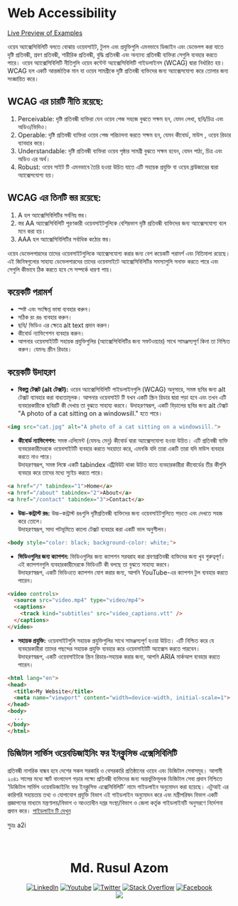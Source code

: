 # Web Accessibility  
[Live Preview of Examples](https://rusulazomsumon.github.io/webaccessibility/)

ওয়েব অ্যাক্সেসিবিলিটি বলতে বোঝায় ওয়েবসাইট, টুলস এবং প্রযুক্তিগুলি এমনভাবে ডিজাইন এবং ডেভেলপ করা যাতে দৃষ্টি প্রতিবন্ধী, শ্রবণ প্রতিবন্ধী, শারীরিক প্রতিবন্ধী, বুদ্ধি প্রতিবন্ধী এবং অন্যান্য প্রতিবন্ধী ব্যক্তিরা সেগুলি ব্যবহার করতে পারে। ওয়েব অ্যাক্সেসিবিলিটি নীতিগুলি ওয়েব কন্টেন্ট অ্যাক্সেসিবিলিটি গাইডলাইনস (WCAG) দ্বারা নির্ধারিত হয়। WCAG হল একটি আন্তর্জাতিক মান যা ওয়েব সামগ্রীকে দৃষ্টি প্রতিবন্ধী ব্যক্তিদের জন্য অ্যাক্সেসযোগ্য করে তোলার জন্য সংজ্ঞায়িত করে।

## WCAG এর চারটি নীতি রয়েছে:

1. Perceivable: দৃষ্টি প্রতিবন্ধী ব্যক্তিরা যেন ওয়েব পেজ সহজে বুঝতে সক্ষম হন, যেমন লেখা, ছবি/চিত্র এবং অডিও/ভিদিও।
2. Operable: দৃষ্টি প্রতিবন্ধী ব্যক্তিরা ওয়েব পেজ পরিচালনা করতে সক্ষম হন, যেমন কীবোর্ড, মাউস , ওয়েব রিডার ব্যাবহার করে। 
3. Understandable: দৃষ্টি প্রতিবন্ধী ব্যক্তিরা ওয়েব পৃষ্ঠার সামগ্রী বুঝতে সক্ষম হবেন, যেমন পাঠ্য, চিত্র এবং অডিও এর অর্থ।
4. Robust: ওয়েব সাইট টি এমনভাবে তৈরি হওয়া উচিত যাতে এটি সহায়ক প্রযুক্তি বা ওয়েব ব্রাউজারের দ্বারা অ্যাক্সেসযোগ্য হয়।

## WCAG এর তিনটি স্তর রয়েছে: 
1. A হল অ্যাক্সেসিবিলিটির সর্বনিম্ন স্তর। 
2. স্তর AA অ্যাক্সেসিবিলিটি পূরণকারী ওয়েবসাইটগুলিকে বেশিরভাগ দৃষ্টি প্রতিবন্ধী ব্যক্তিদের জন্য অ্যাক্সেসযোগ্য বলে মনে করা হয়।
3. AAA হল অ্যাক্সেসিবিলিটির সর্বাধিক কঠোর স্তর। 

ওয়েব ডেভেলপারদের তাদের ওয়েবসাইটগুলিকে অ্যাক্সেসযোগ্য করার জন্য বেশ কয়েকটি পরামর্শ  এবং  নিতিমালা রয়েছে। এই জিনিষগুলোর সাহায্য  ডেভেলপারদের তাদের ওয়েবসাইটে অ্যাক্সেসিবিলিটির সমস্যাগুলি সনাক্ত করতে পারে এবং সেগুলি কীভাবে ঠিক করতে হবে সে সম্পর্কে ধারণা পায়।

## কয়েকটি পরামর্শ
* স্পষ্ট এবং সংক্ষিপ্ত ভাষা ব্যবহার করুন।
* সঠিক রং রঙ ব্যবহার করুন।
* ছবি/ ভিডিও এর ক্ষেত্রে alt text প্রদান করুন।
* কীবোর্ড ন্যাভিগেশন ব্যবহার করুন।
* আপনার ওয়েবসাইটটি সহায়ক প্রযুক্তিগুলির (অ্যাক্সেসিবিলিটির জন্য সফটওয়্যার) সাথে সামঞ্জস্যপূর্ণ কিনা তা নিশ্চিত করুন। যেমনঃ স্ক্রীন রিডার। 

## কয়েকটি  উদাহরণ 
 - **বিকল্প টেক্সট (alt টেক্সট):** ওয়েব অ্যাক্সেসিবিলিটি গাইডলাইনগুলি (WCAG) অনুসারে, সমস্ত ছবির  জন্য alt টেক্সট ব্যাবহার করা বাধ্যতামূলক। আপনার ওয়েবসাইট টি যখন একটি স্ক্রিন রিডার দ্বারা পড়া হবে এবং তখন এটি ব্যবহারকারীকে ছবিরটি কী দেখায় তা বুঝতে সাহায্য করবে। 
 উদাহরণস্বরূপ, একটি বিড়ালের ছবির জন্য alt টেক্সট "A photo of a cat sitting on a windowsill." হতে পারে।
```html
<img src="cat.jpg" alt="A photo of a cat sitting on a windowsill.">
```

- **কীবোর্ড ন্যাভিগেশন:** সমস্ত এলিমেন্ট (যেমনঃ মেনু) কীবোর্ড দ্বারা অ্যাক্সেসযোগ্য হওয়া উচিত। এটি প্রতিবন্ধী ব্যক্তি ব্যবহারকারীদেরকে ওয়েবসাইটটি ব্যবহার করতে সহয়াতা করে, এমনকি যদি তারা একটি তারা যদি মাউস ব্যবহার করতে নাও পারে।  
উদাহরণস্বরূপ, সমস্ত লিঙ্কে একটি tabindex এট্রিবিউট থাকা উচিত যাতে ব্যবহারকারীরা কীবোর্ডের তীর কীগুলি ব্যবহার করে তাদের মধ্যে স্যুইচ করতে পারে।
```html
<a href="/" tabindex="1">Home</a>
<a href="/about" tabindex="2">About</a>
<a href="/contact" tabindex="3">Contact</a>
```     

- **উচ্চ-কন্ট্রাস্ট রঙ:** উচ্চ-কন্ট্রাস্ট রঙগুলি দৃষ্টিপ্রতিবন্ধী ব্যক্তিদের জন্য ওয়েবসাইটগুলিতে পড়তে এবং দেখতে সহজ করে তোলে।   
উদাহরণস্বরূপ, সাদা পটভূমিতে কালো টেক্সট ব্যবহার করা একটি ভাল অনুশীলন। 

```html
<body style="color: black; background-color: white;">
``` 


- **ভিডিওগুলির জন্য ক্যাপশন:** ভিডিওগুলির জন্য ক্যাপশন সরবরাহ করা শ্রবণপ্রতিবন্ধী ব্যক্তিদের জন্য খুব গুরুত্বপূর্ণ। এই ক্যাপশনগুলি ব্যবহারকারীদেরকে ভিডিওটি কী বলছে তা বুঝতে সাহায্য করবে।   
উদাহরণস্বরূপ, একটি ভিডিওতে ক্যাপশন যোগ করার জন্য, আপনি YouTube-এর ক্যাপশন টুল ব্যবহার করতে পারেন।

```html
<video controls>
  <source src="video.mp4" type="video/mp4">
  <captions>
    <track kind="subtitles" src="video_captions.vtt" />
  </captions>
</video>
``` 

- **সহায়ক প্রযুক্তি:** ওয়েবসাইটগুলি সহায়ক প্রযুক্তিগুলির সাথে সামঞ্জস্যপূর্ণ হওয়া উচিত। এটি নিশ্চিত করে যে ব্যবহারকারীরা তাদের পছন্দের সহায়ক প্রযুক্তি ব্যবহার করে ওয়েবসাইটটি অ্যাক্সেস করতে পারবেন।  
উদাহরণস্বরূপ, একটি ওয়েবসাইটকে স্ক্রিন রিডার-সহায়ক করার জন্য, আপনি ARIA মার্কআপ ব্যবহার করতে পারেন।
```html
<html lang="en">
<head>
  <title>My Website</title>
  <meta name="viewport" content="width=device-width, initial-scale=1">
</head>
<body>
  ...
</body>
</html>
```

## ডিজিটাল সার্ভিস ওয়েবডিজাইনিং ফর ইনক্লুসিভ এক্সেসিবিলিটি
প্রতিবন্ধী নাগরিক বান্ধব হবে দেশের সকল সরকারি ও বেসরকারি প্রতিষ্ঠানের ওয়েব এবং ডিজিটাল সেবাসমূহ।
আগামী ২০৪১ সালের মধ্যে স্মার্ট বাংলাদেশ গড়ার লক্ষ্যে প্রতিবন্ধী ব্যক্তিদের জন্য অন্তর্ভুক্তিমূলক ডিজিটাল সেবা প্রদান নিশ্চিতে ‘ডিজিটাল সার্ভিস ওয়েবডিজাইনিং ফর ইনক্লুসিভ এক্সেসিবিলিটি’ নামে গাইডলাইন অনুমোদন করা হয়েছে। এটুআই এর কারিগরি সহায়তায় তথ্য ও যোগাযোগ প্রযুক্তি বিভাগ এই গাইডলাইন অনুমোদন করে এবং মন্ত্রীপরিষদ বিভাগ একটি প্রজ্ঞাপনের মাধ্যমে মন্ত্রণালয়/বিভাগ ও আওতাধীন দপ্তর সংস্থা/বিভাগ ও জেলা কর্তৃক গাইডলাইনটি অনুসরণে নির্দেশনা প্রদান করে।
[গাইডলাইন টি দেখুন](https://a2i.gov.bd/wp-content/uploads/2023/05/Digital-Service-and-Web-Designing-Guideline-for-Inclusive-Accessibility-2022.pdf?fbclid=IwAR1xDN9at3BbWhaC32SUdR1TZ8jEAlt95V6BvJnDzBo9_2aT0sCQtWYTSOk)

সুত্রঃ a2i

<div style="display: flex;">
  <div style="width: 100%;" align="center" >
   <br/>
   <h1> Md. Rusul Azom </h1>
  <div align=center>
        <a href="#"><img src="https://img.shields.io/badge/Linkedin-0077b5?style=flat&logo=linkedin" alt="LinkedIn" /></a>
        <a href="#"><img src="https://img.shields.io/badge/Youtube-ff0000?style=flat&logo=youtube" alt="Youtube" /></a>
        <a href="#"><img src="https://img.shields.io/badge/Twitter-ffffff?style=flat&logo=twitter" alt="Twitter" /></a>    
        <a href="#"><img src="https://img.shields.io/badge/Stack Overflow-f48024?style=flat&logo=stackoverflow&logoColor=white" alt="Stack Overflow" /></a>    
        <a href="#"><img src="https://img.shields.io/badge/Facebook-ffffff?style=flat&logo=facebook" alt="Facebook"/></a>
   </div>

   <div >
  <div style="width: 50%;" align="center" >
   <a href="https://github.com/rusulazomsumon/github-profile-views-counter">
    <img src="https://komarev.com/ghpvc/?username=tanvirstreame">
</a>
  </div>